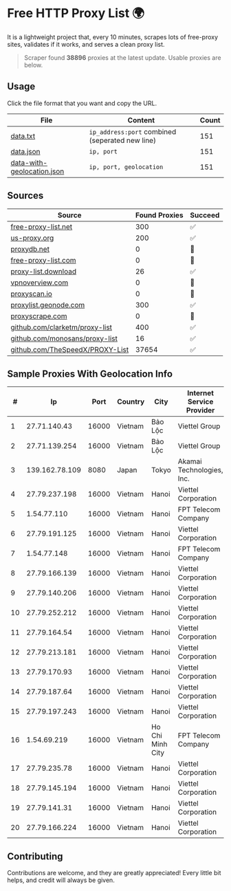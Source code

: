 
# Free HTTP Proxy List 🌍

It is a lightweight project that, every 10 minutes, scrapes lots of free-proxy sites, validates if it works, and serves a clean proxy list.


> Scraper found **38896** proxies at the latest update. Usable proxies are below.

## Usage

Click the file format that you want and copy the URL.


|File|Content|Count|
|----|-------|-----|
|[data.txt](https://raw.githubusercontent.com/themiralay/Proxy-List-World/master/data.txt)|`ip_address:port` combined (seperated new line)|151|
|[data.json](https://raw.githubusercontent.com/themiralay/Proxy-List-World/master/data.json)|`ip, port`|151|
|[data-with-geolocation.json](https://raw.githubusercontent.com/themiralay/Proxy-List-World/master/data-with-geolocation.json)|`ip, port, geolocation`|151|

## Sources

|Source|Found Proxies|Succeed|
|------|-------------|-------|
|[free-proxy-list.net](https://free-proxy-list.net)|300|✅|
|[us-proxy.org](https://www.us-proxy.org)|200|✅|
|[proxydb.net](http://proxydb.net)|0|🚫|
|[free-proxy-list.com](https://free-proxy-list.com/?page=&port=&type%5B%5D=http&type%5B%5D=https&up_time=0&search=Search)|0|🚫|
|[proxy-list.download](https://www.proxy-list.download/HTTP)|26|✅|
|[vpnoverview.com](https://vpnoverview.com/privacy/anonymous-browsing/free-proxy-servers)|0|🚫|
|[proxyscan.io](https://www.proxyscan.io)|0|🚫|
|[proxylist.geonode.com](https://proxylist.geonode.com/api/proxy-list?limit=300&page=1&sort_by=lastChecked&sort_type=desc&protocols=http,https)|300|✅|
|[proxyscrape.com](https://api.proxyscrape.com/v2/?request=displayproxies&protocol=http&timeout=10000&country=all&ssl=all&anonymity=all)|0|🚫|
|[github.com/clarketm/proxy-list](https://raw.githubusercontent.com/clarketm/proxy-list/master/proxy-list-raw.txt)|400|✅|
|[github.com/monosans/proxy-list](https://raw.githubusercontent.com/monosans/proxy-list/main/proxies/http.txt)|16|✅|
|[github.com/TheSpeedX/PROXY-List](https://raw.githubusercontent.com/TheSpeedX/PROXY-List/master/http.txt)|37654|✅|


## Sample Proxies With Geolocation Info

|#|Ip|Port|Country|City|Internet Service Provider|
|-|--|----|-------|----|-------------------------|
|1|27.71.140.43|16000|Vietnam|Bảo Lộc|Viettel Group|
|2|27.71.139.254|16000|Vietnam|Bảo Lộc|Viettel Group|
|3|139.162.78.109|8080|Japan|Tokyo|Akamai Technologies, Inc.|
|4|27.79.237.198|16000|Vietnam|Hanoi|Viettel Corporation|
|5|1.54.77.110|16000|Vietnam|Hanoi|FPT Telecom Company|
|6|27.79.191.125|16000|Vietnam|Hanoi|Viettel Corporation|
|7|1.54.77.148|16000|Vietnam|Hanoi|FPT Telecom Company|
|8|27.79.166.139|16000|Vietnam|Hanoi|Viettel Corporation|
|9|27.79.140.206|16000|Vietnam|Hanoi|Viettel Corporation|
|10|27.79.252.212|16000|Vietnam|Hanoi|Viettel Corporation|
|11|27.79.164.54|16000|Vietnam|Hanoi|Viettel Corporation|
|12|27.79.213.181|16000|Vietnam|Hanoi|Viettel Corporation|
|13|27.79.170.93|16000|Vietnam|Hanoi|Viettel Corporation|
|14|27.79.187.64|16000|Vietnam|Hanoi|Viettel Corporation|
|15|27.79.197.243|16000|Vietnam|Hanoi|Viettel Corporation|
|16|1.54.69.219|16000|Vietnam|Ho Chi Minh City|FPT Telecom Company|
|17|27.79.235.78|16000|Vietnam|Hanoi|Viettel Corporation|
|18|27.79.145.194|16000|Vietnam|Hanoi|Viettel Corporation|
|19|27.79.141.31|16000|Vietnam|Hanoi|Viettel Corporation|
|20|27.79.166.224|16000|Vietnam|Hanoi|Viettel Corporation|



## Contributing

Contributions are welcome, and they are greatly appreciated! Every
little bit helps, and credit will always be given.


